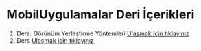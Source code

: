 # MobilUygulamalar Deri İçerikleri


1. Ders: Görünüm Yerleştirme Yöntemleri [Ulaşmak için tıklayınız](https://github.com/seldacetinkiran/MobilUygulamalar/blob/main/ders1.md)<br> 
2. Ders [Ulaşmak için tıklayınız](https://github.com/seldacetinkiran/MobilUygulamalar/blob/main/ders2.md)
